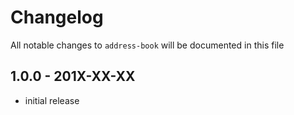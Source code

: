 # Changelog

All notable changes to `address-book` will be documented in this file

## 1.0.0 - 201X-XX-XX

- initial release
